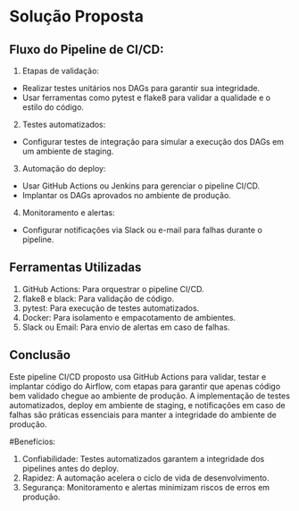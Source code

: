 # Solução Proposta

## Fluxo do Pipeline de CI/CD:
1. Etapas de validação:
* Realizar testes unitários nos DAGs para garantir sua integridade.
* Usar ferramentas como pytest e flake8 para validar a qualidade e o estilo do código.

2. Testes automatizados:
* Configurar testes de integração para simular a execução dos DAGs em um ambiente de staging.

3. Automação do deploy:
* Usar GitHub Actions ou Jenkins para gerenciar o pipeline CI/CD.
* Implantar os DAGs aprovados no ambiente de produção.

4. Monitoramento e alertas:
* Configurar notificações via Slack ou e-mail para falhas durante o pipeline.

## Ferramentas Utilizadas
1. GitHub Actions: Para orquestrar o pipeline CI/CD.
2. flake8 e black: Para validação de código.
3. pytest: Para execução de testes automatizados.
4. Docker: Para isolamento e empacotamento de ambientes.
5. Slack ou Email: Para envio de alertas em caso de falhas.

## Conclusão
Este pipeline CI/CD proposto usa GitHub Actions para validar, testar e implantar código do Airflow, com etapas para garantir que apenas código bem validado chegue ao ambiente de produção. A implementação de testes automatizados, deploy em ambiente de staging, e notificações em caso de falhas são práticas essenciais para manter a integridade do ambiente de produção.

#Benefícios:
1. Confiabilidade: Testes automatizados garantem a integridade dos pipelines antes do deploy.
2. Rapidez: A automação acelera o ciclo de vida de desenvolvimento.
3. Segurança: Monitoramento e alertas minimizam riscos de erros em produção.
